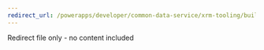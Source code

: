 ```yaml
---
redirect_url: /powerapps/developer/common-data-service/xrm-tooling/build-windows-client-applications-xrm-tools.md
---
```

Redirect file only - no content included